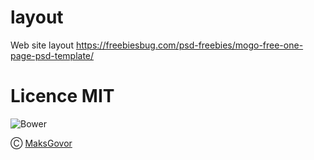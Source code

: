 # layout
Web site layout https://freebiesbug.com/psd-freebies/mogo-free-one-page-psd-template/

# Licence MIT 

![Bower](https://img.shields.io/bower/l/la)  
 
Ⓒ [MaksGovor](https://github.com/MaksGovor)
